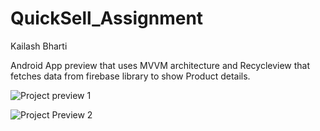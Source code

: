 # QuickSell_Assignment
Kailash Bharti

Android App preview that uses MVVM architecture and Recycleview that fetches data from firebase library to show Product details.

![Project preview 1](https://user-images.githubusercontent.com/78086567/130475666-26935e4c-c34f-4cfb-9faf-2407e40fdfcc.jpg)

![Project Preview 2](https://user-images.githubusercontent.com/78086567/130475717-1fdc44fe-c4d6-424a-b7e4-07693e156556.jpg)
